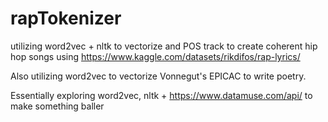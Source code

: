 # rapTokenizer
utilizing word2vec + nltk to vectorize and POS track to create coherent hip hop songs using https://www.kaggle.com/datasets/rikdifos/rap-lyrics/

Also utilizing word2vec to vectorize Vonnegut's EPICAC to write poetry. 

Essentially exploring word2vec, nltk + https://www.datamuse.com/api/ to make something baller 
